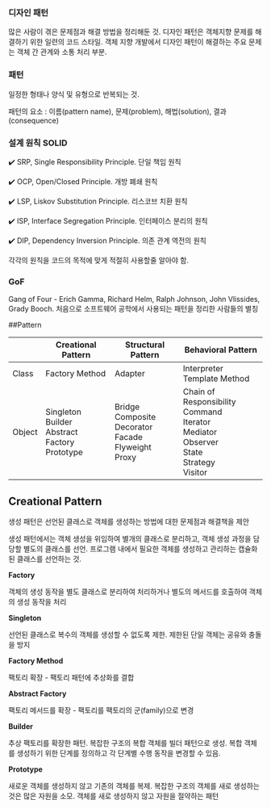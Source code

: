 ### **디자인 패턴**

많은 사람이 겪은 문제점과 해결 방법을 정리해둔 것. 디자인 패턴은 객체지향 문제를 해결하기 위한 일련의 코드 스타일. 객체 지향 개발에서 디자인 패턴이 해결하는 주요 문제는 객체 간 관계와 소통 처리 부분.



### **패턴**

일정한 형태나 양식 및 유형으로 반복되는 것. 

패턴의 요소 : 이름(pattern name), 문제(problem), 해법(solution), 결과(consequence)



### 설계 원칙 SOLID

✔️ SRP, Single Responsibility Principle. 단일 책임 원칙

✔️ OCP, Open/Closed Principle. 개방 폐쇄 원칙

✔️ LSP, Liskov Substitution Principle. 리스코브 치환 원칙

✔️ ISP, Interface Segregation Principle. 인터페이스 분리의 원칙

✔️ DIP, Dependency Inversion Principle. 의존 관계 역전의 원칙

각각의 원칙을 코드의 목적에 맞게 적절히 사용할줄 알아야 함.



### GoF

Gang of Four - Erich Gamma, Richard Helm, Ralph Johnson, John Vlissides, Grady Booch. 처음으로 소프트웨어 공학에서 사용되는 패턴을 정리한 사람들의 별칭





##Pattern



|        | Creational Pattern                                           | Structural Pattern                                           | Behavioral Pattern                                           |
| ------ | ------------------------------------------------------------ | ------------------------------------------------------------ | ------------------------------------------------------------ |
| Class  | Factory Method                                               | Adapter                                                      | Interpreter<br />Template Method                             |
| Object | Singleton<br />Builder <br />Abstract <br />Factory <br />Prototype | Bridge<br />Composite<br />Decorator <br />Facade <br />Flyweight <br />Proxy | Chain of Responsibility <br />Command <br />Iterator <br />Mediator <br />Observer <br />State <br />Strategy <br />Visitor |



## Creational Pattern

생성 패턴은 선언된 클래스로 객체를 생성하는 방법에 대한 문제점과 해결책을 제안

생성 패턴에서는 객체 생성을 위임하여 별개의 클래스로 분리하고, 객체 생성 과정을 담당할 별도의 클래스를 선언. 프로그램 내에서 필요한 객체를 생성하고 관리하는 캡슐화된 클래스를 선언하는 것.



**Factory**

객체의 생성 동작을 별도 클래스로 분리하여 처리하거나 별도의 메서드를 호출하여 객체의 생성 동작을 처리



**Singleton**

선언된 클래스로 복수의 객체를 생성할 수 없도록 제한. 제한된 단일 객체는 공유와 충돌을 방지



**Factory Method**

팩토리 확장 - 팩토리 패턴에 추상화를 결합



**Abstract Factory**

팩토리 메서드를 확장 - 팩토리를 팩토리의 군(family)으로 변경



**Builder**

추상 팩토리를 확장한 패턴. 복잡한 구조의 복합 객체를 빌더 패턴으로 생성. 복합 객체를 생성하기 위한 단계를 정의하고 각 단계별 수행 동작을 변경할 수 있음.



**Prototype**

새로운 객체를 생성하지 않고 기존의 객체를 복제. 복잡한 구조의 객체를 새로 생성하는 것은 많은 자원을 소모. 객체를 새로 생성하지 않고 자원을 절약하는 패턴

